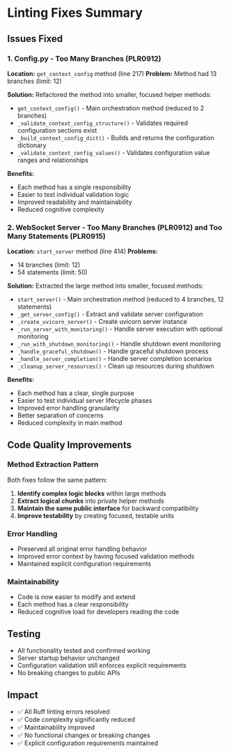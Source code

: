 # Linting Fixes Summary

## Issues Fixed

### 1. Config.py - Too Many Branches (PLR0912)
**Location:** `get_context_config` method (line 217)
**Problem:** Method had 13 branches (limit: 12)

**Solution:** Refactored the method into smaller, focused helper methods:
- `get_context_config()` - Main orchestration method (reduced to 2 branches)
- `_validate_context_config_structure()` - Validates required configuration sections exist
- `_build_context_config_dict()` - Builds and returns the configuration dictionary
- `_validate_context_config_values()` - Validates configuration value ranges and relationships

**Benefits:**
- Each method has a single responsibility
- Easier to test individual validation logic  
- Improved readability and maintainability
- Reduced cognitive complexity

### 2. WebSocket Server - Too Many Branches (PLR0912) and Too Many Statements (PLR0915)
**Location:** `start_server` method (line 414)
**Problems:** 
- 14 branches (limit: 12)
- 54 statements (limit: 50)

**Solution:** Extracted the large method into smaller, focused methods:
- `start_server()` - Main orchestration method (reduced to 4 branches, 12 statements)
- `_get_server_config()` - Extract and validate server configuration
- `_create_uvicorn_server()` - Create uvicorn server instance
- `_run_server_with_monitoring()` - Handle server execution with optional monitoring
- `_run_with_shutdown_monitoring()` - Handle shutdown event monitoring
- `_handle_graceful_shutdown()` - Handle graceful shutdown process
- `_handle_server_completion()` - Handle server completion scenarios
- `_cleanup_server_resources()` - Clean up resources during shutdown

**Benefits:**
- Each method has a clear, single purpose
- Easier to test individual server lifecycle phases
- Improved error handling granularity
- Better separation of concerns
- Reduced complexity in main method

## Code Quality Improvements

### Method Extraction Pattern
Both fixes follow the same pattern:
1. **Identify complex logic blocks** within large methods
2. **Extract logical chunks** into private helper methods
3. **Maintain the same public interface** for backward compatibility
4. **Improve testability** by creating focused, testable units

### Error Handling
- Preserved all original error handling behavior
- Improved error context by having focused validation methods
- Maintained explicit configuration requirements

### Maintainability
- Code is now easier to modify and extend
- Each method has a clear responsibility
- Reduced cognitive load for developers reading the code

## Testing
- All functionality tested and confirmed working
- Server startup behavior unchanged
- Configuration validation still enforces explicit requirements
- No breaking changes to public APIs

## Impact
- ✅ All Ruff linting errors resolved
- ✅ Code complexity significantly reduced
- ✅ Maintainability improved
- ✅ No functional changes or breaking changes
- ✅ Explicit configuration requirements maintained
